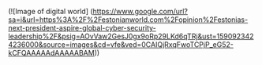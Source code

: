 (![Image of digital world] (https://www.google.com/url?sa=i&url=https%3A%2F%2Festonianworld.com%2Fopinion%2Festonias-next-president-aspire-global-cyber-security-leadership%2F&psig=AOvVaw2GesJ0gx9oRp29LKd6qTRj&ust=1590923424236000&source=images&cd=vfe&ved=0CAIQjRxqFwoTCPjP_eG52-kCFQAAAAAdAAAAABAM))
